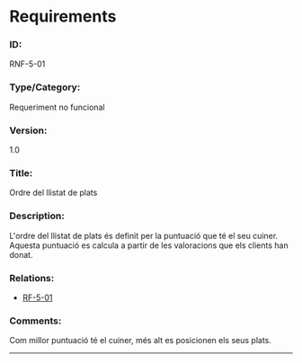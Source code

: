 # Requirements
### ID:
RNF-5-01
### Type/Category:
Requeriment no funcional
### Version:
1.0
### Title:
Ordre del llistat de plats
### Description:
L'ordre del llistat de plats és definit per la puntuació que té el seu cuiner.
Aquesta puntuació es calcula a partir de les valoracions que els clients han donat.
### Relations:
- [RF-5-01](./RF-5-01.md)
### Comments:
Com millor puntuació té el cuiner, més alt es posicionen els seus plats.

---
